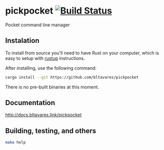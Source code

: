 # pickpocket [![Build Status](https://travis-ci.org/bltavares/pickpocket.svg?branch=master)](https://travis-ci.org/bltavares/pickpocket)
Pocket command line manager

## Instalation

To install from source you'll need to have Rust on your computer, which is easy to setup with [rustup](https://rustup.rs) instructions.

After installing, use the following command:

```bash
cargo install --git https://github.com/bltavares/pickpocket
```

There is no pre-built binaries at this moment.

## Documentation
http://docs.bltavares.link/pickpocket

## Building, testing, and others

```bash
make help
```
